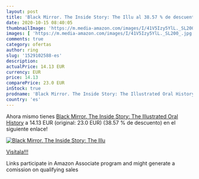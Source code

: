 ```yaml
---
layout: post
title: 'Black Mirror. The Inside Story: The Illu al 38.57 % de descuento'
date: 2020-10-15 08:40:05
thumbnailImage: 'https://m.media-amazon.com/images/I/41V5Izy5YlL._SL200_.jpg'
images: [ 'https://m.media-amazon.com/images/I/41V5Izy5YlL._SL200_.jpg' ]
comments: true
category: ofertas
author: ring
slug: '1529102588-es'
description:
actualPrice: 14.13 EUR
currency: EUR
price: 14.13
comparePrice: 23.0 EUR
inStock: true
prodname: 'Black Mirror. The Inside Story: The Illustrated Oral History'
country: 'es'
---
```


Ahora mismo tienes [Black Mirror. The Inside Story: The Illustrated Oral History](https://www.amazon.es/dp/1529102588/?tag=tolees-21) a 14.13 EUR (original: 23.0 EUR) (38.57 %  de descuento) en el siguiente enlace!

[![Black Mirror. The Inside Story: The Illu](https://m.media-amazon.com/images/I/41V5Izy5YlL._SL200_.jpg)](https://www.amazon.es/dp/1529102588/?tag=tolees-21)

[Visítala!!!](https://www.amazon.es/dp/1529102588/?tag=tolees-21)

Links participate in Amazon Associate program and might generate a comission on qualifying sales
